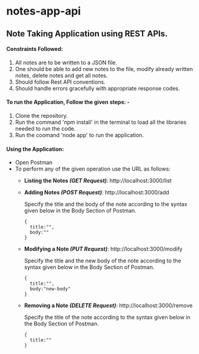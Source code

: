 # notes-app-api
## Note Taking Application using REST APIs.

#### Constraints Followed:
1. All notes are to be written to a JSON file.
2. One should be able to add new notes to the file, modify already written notes, delete notes and get all notes.
3. Should follow Rest API conventions.
4. Should handle errors gracefully with appropriate response codes.

#### To run the Application, Follow the given steps: -
1. Clone the repository.
2. Run the command 'npm install' in the terminal to load all the libraries needed to run the code.
3. Run the coomand 'node app' to run the application.

#### Using the Application: 
* Open Postman
* To perform any of the given operation use the URL as follows:
  * **Listing the Notes _(GET Request)_**: http://localhost:3000/list
  * **Adding Notes _(POST Request)_**: http://localhost:3000/add
    
    Specify the title and the body of the note according to the syntax given below in the Body Section of Postman.
    ```
    {
      title:"",
      body:""
    }
    ```
  * **Modifying a Note _(PUT Request)_**: http://localhost:3000/modify
    
    Specify the title and the new body of the note according to the syntax given below in the Body Section of Postman.
    ```
    {
      title:"",
      body:"new-body"
    }
    ```
  * **Removing a Note _(DELETE Request)_**: http://localhost:3000/remove
  
    Specify the title of the note according to the syntax given below in the Body Section of Postman.
    ```
    {
      title:""
    }
    ```
